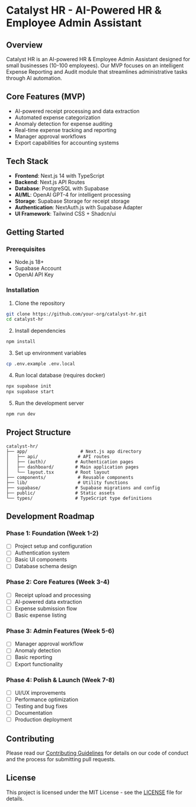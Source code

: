 # Catalyst HR - AI-Powered HR & Employee Admin Assistant

## Overview

Catalyst HR is an AI-powered HR & Employee Admin Assistant designed for small businesses (10-100 employees). Our MVP focuses on an intelligent Expense Reporting and Audit module that streamlines administrative tasks through AI automation.

## Core Features (MVP)

- AI-powered receipt processing and data extraction
- Automated expense categorization
- Anomaly detection for expense auditing
- Real-time expense tracking and reporting
- Manager approval workflows
- Export capabilities for accounting systems

## Tech Stack

- **Frontend**: Next.js 14 with TypeScript
- **Backend**: Next.js API Routes
- **Database**: PostgreSQL with Supabase
- **AI/ML**: OpenAI GPT-4 for intelligent processing
- **Storage**: Supabase Storage for receipt storage
- **Authentication**: NextAuth.js with Supabase Adapter
- **UI Framework**: Tailwind CSS + Shadcn/ui

## Getting Started

### Prerequisites

- Node.js 18+
- Supabase Account
- OpenAI API Key

### Installation

1. Clone the repository

```bash
git clone https://github.com/your-org/catalyst-hr.git
cd catalyst-hr
```

2. Install dependencies

```bash
npm install
```

3. Set up environment variables

```bash
cp .env.example .env.local
```

4. Run local database (requires docker)

```bash
npx supabase init
npx supabase start
```

5. Run the development server

```bash
npm run dev
```

## Project Structure

```
catalyst-hr/
├── app/                    # Next.js app directory
│   ├── api/               # API routes
│   ├── (auth)/           # Authentication pages
│   ├── dashboard/        # Main application pages
│   └── layout.tsx        # Root layout
├── components/            # Reusable components
├── lib/                   # Utility functions
├── supabase/             # Supabase migrations and config
├── public/               # Static assets
└── types/                # TypeScript type definitions
```

## Development Roadmap

### Phase 1: Foundation (Week 1-2)

- [ ] Project setup and configuration
- [ ] Authentication system
- [ ] Basic UI components
- [ ] Database schema design

### Phase 2: Core Features (Week 3-4)

- [ ] Receipt upload and processing
- [ ] AI-powered data extraction
- [ ] Expense submission flow
- [ ] Basic expense listing

### Phase 3: Admin Features (Week 5-6)

- [ ] Manager approval workflow
- [ ] Anomaly detection
- [ ] Basic reporting
- [ ] Export functionality

### Phase 4: Polish & Launch (Week 7-8)

- [ ] UI/UX improvements
- [ ] Performance optimization
- [ ] Testing and bug fixes
- [ ] Documentation
- [ ] Production deployment

## Contributing

Please read our [Contributing Guidelines](CONTRIBUTING.md) for details on our code of conduct and the process for submitting pull requests.

## License

This project is licensed under the MIT License - see the [LICENSE](LICENSE) file for details.

